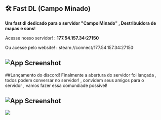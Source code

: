 ## 🛠 Fast DL (Campo Minado)

**Um fast dl dedicado para o servidor "Campo Minado" , Destribuidora de mapas e sons!**

Acesse nosso servidor! : **177.54.157.34:27150**

Ou acesse pelo website! : steam://connect/177.54.157.34:27150

## ![App Screenshot](https://i.ibb.co/0GXT25t/Screenshot-2024-04-20-23-40-22.png)

##Lançamento do discord!
Finalmente a abertura do servidor foi lançada , todos podem conversar no servidor! , convidem seus amigos para o servidor , vamos fazer essa comundiade possivel!

## ![App Screenshot](https://i.ibb.co/hV4PrQz/Cm-Discord.png)

[![](https://dcbadge.vercel.app/api/server/JWYzdsSa7Q)](https://discord.gg/JWYzdsSa7Q)
